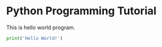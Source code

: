 # Python Programming Tutorial

This is hello world program.

```python runnable
print('Hello World!')
```


